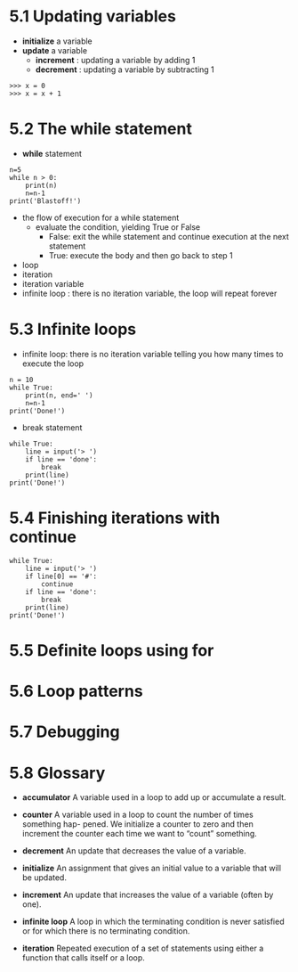 # 5.1 Updating variables

* **initialize** a variable
* **update** a variable
   * **increment** : updating a variable by adding 1
   * **decrement** : updating a variable by subtracting 1

```
>>> x = 0
>>> x = x + 1
```

# 5.2 The while statement

* **while** statement

```
n=5
while n > 0:
    print(n)
    n=n-1 
print('Blastoff!')
```
* the flow of execution for a while statement
   * evaluate the condition, yielding True or False
      * False: exit the while statement and continue execution at the next statement
      * True: execute the body and then go back to step 1
* loop
* iteration
* iteration variable
* infinite loop : there is no iteration variable, the loop will repeat forever

# 5.3 Infinite loops

* infinite loop: there is no iteration variable telling you how many times to execute the loop

```
n = 10 
while True:
    print(n, end=' ')
    n=n-1 
print('Done!')
```
* break statement 
```
while True:
    line = input('> ') 
    if line == 'done':
        break
    print(line)
print('Done!')
```




# 5.4 Finishing iterations with continue

```
while True:
    line = input('> ') 
    if line[0] == '#':
        continue
    if line == 'done':
        break
    print(line)
print('Done!')
```

# 5.5 Definite loops using for



# 5.6 Loop patterns



# 5.7 Debugging



# 5.8 Glossary

* **accumulator** A variable used in a loop to add up or accumulate a result. 

* **counter** A variable used in a loop to count the number of times something hap- pened. We initialize a counter to zero and then increment the counter each time we want to “count” something.

* **decrement** An update that decreases the value of a variable.

* **initialize** An assignment that gives an initial value to a variable that will be updated.

* **increment** An update that increases the value of a variable (often by one). 

* **infinite loop** A loop in which the terminating condition is never satisfied or for which there is no terminating condition.

* **iteration** Repeated execution of a set of statements using either a function that
calls itself or a loop.
